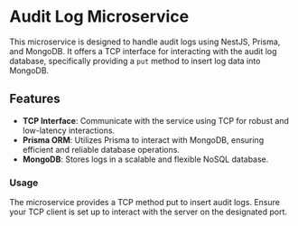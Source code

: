 # Audit Log Microservice

This microservice is designed to handle audit logs using NestJS, Prisma, and MongoDB. It offers a TCP interface for
interacting with the audit log database, specifically providing a `put` method to insert log data into MongoDB.

## Features

- **TCP Interface**: Communicate with the service using TCP for robust and low-latency interactions.
- **Prisma ORM**: Utilizes Prisma to interact with MongoDB, ensuring efficient and reliable database operations.
- **MongoDB**: Stores logs in a scalable and flexible NoSQL database.

### Usage

The microservice provides a TCP method put to insert audit logs. Ensure your TCP client is set up to interact with the
server on the designated port.
